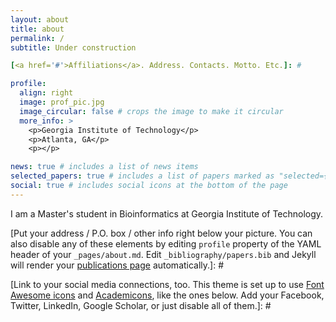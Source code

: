 ```yaml
---
layout: about
title: about
permalink: /
subtitle: Under construction

[<a href='#'>Affiliations</a>. Address. Contacts. Motto. Etc.]: #

profile:
  align: right
  image: prof_pic.jpg
  image_circular: false # crops the image to make it circular
  more_info: >
    <p>Georgia Institute of Technology</p>
    <p>Atlanta, GA</p>
    <p></p>

news: true # includes a list of news items
selected_papers: true # includes a list of papers marked as "selected={true}"
social: true # includes social icons at the bottom of the page
---
```


I am a Master's student in Bioinformatics at Georgia Institute of Technology.

[Put your address / P.O. box / other info right below your picture. You can also disable any of these elements by editing `profile` property of the YAML header of your `_pages/about.md`. Edit `_bibliography/papers.bib` and Jekyll will render your [publications page](/al-folio/publications/) automatically.]: #


[Link to your social media connections, too. This theme is set up to use [Font Awesome icons](https://fontawesome.com/) and [Academicons](https://jpswalsh.github.io/academicons/), like the ones below. Add your Facebook, Twitter, LinkedIn, Google Scholar, or just disable all of them.]: #
